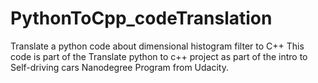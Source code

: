 # PythonToCpp_codeTranslation
Translate a python code about dimensional histogram filter to C++
This code is part of the Translate python to c++ project as part of the intro to Self-driving cars Nanodegree Program from Udacity.
